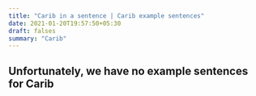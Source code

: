 ```yaml
---
title: "Carib in a sentence | Carib example sentences"
date: 2021-01-20T19:57:50+05:30
draft: falses
summary: "Carib"
---
```

## Unfortunately, we have no example sentences for Carib                 
